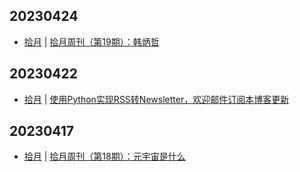 ## 20230424
- [拾月](https://www.skyue.com/) | [拾月周刊（第19期）：韩炳哲](https://www.skyue.com/23042406.html)

## 20230422
- [拾月](https://www.skyue.com/) | [使用Python实现RSS转Newsletter，欢迎邮件订阅本博客更新](https://www.skyue.com/23042217.html)

## 20230417
- [拾月](https://www.skyue.com/) | [拾月周刊（第18期）：元宇宙是什么](https://www.skyue.com/23041707.html)

